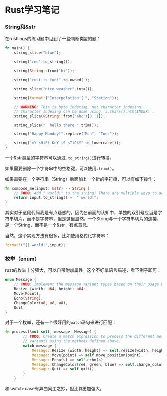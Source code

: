 # Rust学习笔记

### String和&str

在rustlings的练习题中见到了一些判断类型的题：

```rust
fn main() {
    string_slice("blue");

    string("red".to_string());

    string(String::from("hi"));

    string("rust is fun!".to_owned());

    string_slice("nice weather".into());

    string(format!("Interpolation {}", "Station"));

    // WARNING: This is byte indexing, not character indexing.
    // Character indexing can be done using `s.chars().nth(INDEX)`.
    string_slice(&String::from("abc")[0..1]);

    string_slice("  hello there ".trim());

    string("Happy Monday!".replace("Mon", "Tues"));

    string("mY sHiFt KeY iS sTiCkY".to_lowercase());
}
```

一个&str类型的字符串可以通过`.to_string()`进行转换。

如果需要删除一个字符串中的空格键，可以使用`.trim()`。

如果需要在一个字符串（String）后面加上一个新的字符串，可以有如下操作：

```rust
fn compose_me(input: &str) -> String {
    // TODO: Add " world!" to the string! There are multiple ways to do this.
    return input.to_string() +  " world!";
}
```

其实对于这段代码我是有点疑惑的，因为在前面的认知中，单独的双引号应当是字符串切片，而不是字符串，但是这里显然，一个String与一个字符串切片的连接，是一个String，而不是一个&str，有点意思。

当然，这个实现方法有很多，比如使用格式化字符串：

```rust
format!("{} world!",input);
```

### 枚举（enum）

rust的枚举十分强大，可以自带附加属性，这个不好拿语言描述，看下例子即可：

```rust
enum Message {
    // TODO: Implement the message variant types based on their usage below.
    Resize {width: u64, height: u64},
    Move(Point),
    Echo(String),
    ChangeColor(u8, u8, u8),
    Quit,
}
```

对于一个枚举，还有一个很好用的`match`语句来进行匹配：

```rust
fn process(&mut self, message: Message) {
        // TODO: Create a match expression to process the different message
        // variants using the methods defined above.
        match message {
            Message::Resize {width, height} => self.resize(width, height),
            Message::Move(point) => self.move_position(point),
            Message::Echo(s) => self.echo(s),
            Message::ChangeColor(red, green, blue) => self.change_color(red, green, blue),
            Message::Quit => self.quit(),
        }
    }
```

和switch-case有异曲同工之妙，但比其更加强大。

